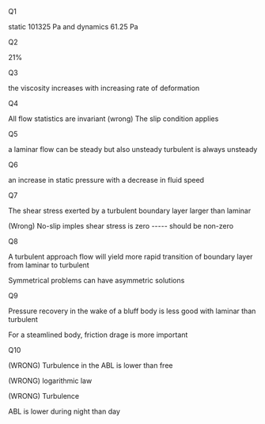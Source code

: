 Q1

static 101325 Pa and dynamics 61.25 Pa

Q2

21%

Q3

the viscosity increases with increasing rate of deformation

Q4

All flow statistics are invariant
(wrong) The slip condition applies 

Q5

a laminar flow can be steady but also unsteady
turbulent is always unsteady

Q6

an increase in static pressure with a decrease in fluid speed

Q7

The shear stress exerted by a turbulent boundary layer larger than laminar

(Wrong) No-slip imples shear stress is zero ----- should be non-zero

Q8 

A turbulent approach flow  will yield more rapid transition of boundary layer from laminar to turbulent

Symmetrical problems can have asymmetric solutions

Q9 

Pressure recovery in the wake of a bluff body is less good with laminar than turbulent

For a steamlined body, friction drage is more important

Q10

(WRONG) Turbulence in the ABL is lower than free

(WRONG) logarithmic law

(WRONG) Turbulence

ABL is lower during night than day
